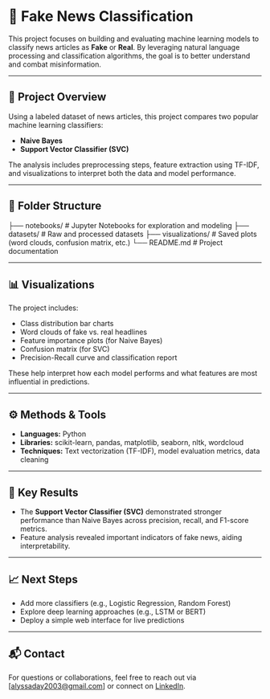 # 📰 Fake News Classification

This project focuses on building and evaluating machine learning models to classify news articles as **Fake** or **Real**. By leveraging natural language processing and classification algorithms, the goal is to better understand and combat misinformation.

---

## 📌 Project Overview

Using a labeled dataset of news articles, this project compares two popular machine learning classifiers:

- **Naive Bayes**
- **Support Vector Classifier (SVC)**

The analysis includes preprocessing steps, feature extraction using TF-IDF, and visualizations to interpret both the data and model performance.

---

## 📁 Folder Structure

├── notebooks/ # Jupyter Notebooks for exploration and modeling
├── datasets/ # Raw and processed datasets
├── visualizations/ # Saved plots (word clouds, confusion matrix, etc.)
└── README.md # Project documentation

---

## 📊 Visualizations

The project includes:

- Class distribution bar charts  
- Word clouds of fake vs. real headlines  
- Feature importance plots (for Naive Bayes)  
- Confusion matrix (for SVC)  
- Precision-Recall curve and classification report

These help interpret how each model performs and what features are most influential in predictions.

---

## ⚙️ Methods & Tools

- **Languages:** Python  
- **Libraries:** scikit-learn, pandas, matplotlib, seaborn, nltk, wordcloud  
- **Techniques:** Text vectorization (TF-IDF), model evaluation metrics, data cleaning  

---

## 🧠 Key Results

- The **Support Vector Classifier (SVC)** demonstrated stronger performance than Naive Bayes across precision, recall, and F1-score metrics.
- Feature analysis revealed important indicators of fake news, aiding interpretability.

---

## 📈 Next Steps

- Add more classifiers (e.g., Logistic Regression, Random Forest)
- Explore deep learning approaches (e.g., LSTM or BERT)
- Deploy a simple web interface for live predictions

---

## 📬 Contact

For questions or collaborations, feel free to reach out via [alyssaday2003@gmail.com] or connect on [LinkedIn](www.linkedin.com/in/alyssaday01).

